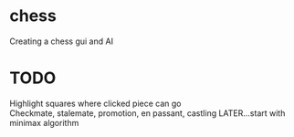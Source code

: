 # chess

Creating a chess gui and AI

# TODO

Highlight squares where clicked piece can go <br>
Checkmate, stalemate, promotion, en passant, castling
LATER...start with minimax algorithm<br>
